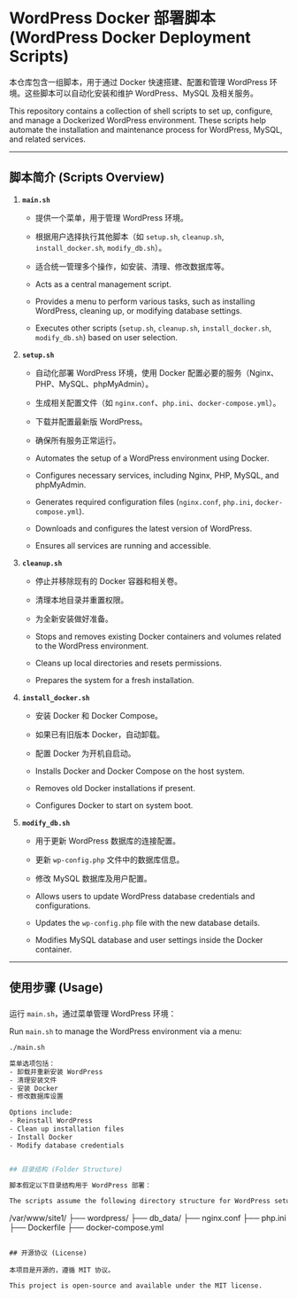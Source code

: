 # WordPress Docker 部署脚本 (WordPress Docker Deployment Scripts)

本仓库包含一组脚本，用于通过 Docker 快速搭建、配置和管理 WordPress 环境。这些脚本可以自动化安装和维护 WordPress、MySQL 及相关服务。

This repository contains a collection of shell scripts to set up, configure, and manage a Dockerized WordPress environment. These scripts help automate the installation and maintenance process for WordPress, MySQL, and related services.

---

## 脚本简介 (Scripts Overview)

1. **`main.sh`**
   - 提供一个菜单，用于管理 WordPress 环境。
   - 根据用户选择执行其他脚本（如 `setup.sh`, `cleanup.sh`, `install_docker.sh`, `modify_db.sh`）。
   - 适合统一管理多个操作，如安装、清理、修改数据库等。

   - Acts as a central management script.
   - Provides a menu to perform various tasks, such as installing WordPress, cleaning up, or modifying database settings.
   - Executes other scripts (`setup.sh`, `cleanup.sh`, `install_docker.sh`, `modify_db.sh`) based on user selection.

2. **`setup.sh`**
   - 自动化部署 WordPress 环境，使用 Docker 配置必要的服务（Nginx、PHP、MySQL、phpMyAdmin）。
   - 生成相关配置文件（如 `nginx.conf`、`php.ini`、`docker-compose.yml`）。
   - 下载并配置最新版 WordPress。
   - 确保所有服务正常运行。

   - Automates the setup of a WordPress environment using Docker.
   - Configures necessary services, including Nginx, PHP, MySQL, and phpMyAdmin.
   - Generates required configuration files (`nginx.conf`, `php.ini`, `docker-compose.yml`).
   - Downloads and configures the latest version of WordPress.
   - Ensures all services are running and accessible.

3. **`cleanup.sh`**
   - 停止并移除现有的 Docker 容器和相关卷。
   - 清理本地目录并重置权限。
   - 为全新安装做好准备。

   - Stops and removes existing Docker containers and volumes related to the WordPress environment.
   - Cleans up local directories and resets permissions.
   - Prepares the system for a fresh installation.

4. **`install_docker.sh`**
   - 安装 Docker 和 Docker Compose。
   - 如果已有旧版本 Docker，自动卸载。
   - 配置 Docker 为开机自启动。

   - Installs Docker and Docker Compose on the host system.
   - Removes old Docker installations if present.
   - Configures Docker to start on system boot.

5. **`modify_db.sh`**
   - 用于更新 WordPress 数据库的连接配置。
   - 更新 `wp-config.php` 文件中的数据库信息。
   - 修改 MySQL 数据库及用户配置。

   - Allows users to update WordPress database credentials and configurations.
   - Updates the `wp-config.php` file with the new database details.
   - Modifies MySQL database and user settings inside the Docker container.

---

## 使用步骤 (Usage)

### 
运行 `main.sh`，通过菜单管理 WordPress 环境：

Run `main.sh` to manage the WordPress environment via a menu:
```bash
./main.sh

菜单选项包括：
- 卸载并重新安装 WordPress
- 清理安装文件
- 安装 Docker
- 修改数据库设置

Options include:
- Reinstall WordPress
- Clean up installation files
- Install Docker
- Modify database credentials


## 目录结构 (Folder Structure)

脚本假定以下目录结构用于 WordPress 部署：

The scripts assume the following directory structure for WordPress setup:
```
/var/www/site1/
  ├── wordpress/
  ├── db_data/
  ├── nginx.conf
  ├── php.ini
  ├── Dockerfile
  ├── docker-compose.yml
```

## 开源协议 (License)

本项目是开源的，遵循 MIT 协议。

This project is open-source and available under the MIT license.
```
